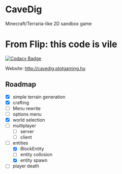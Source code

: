 # CaveDig

Minecraft/Terraria-like 2D sandbox game

# From Flip: this code is vile 

[![Codacy Badge](https://api.codacy.com/project/badge/Grade/598d069167e7495bb709ba59a07c4eaf)](https://www.codacy.com/manual/BomberPlayz/CaveDig?utm_source=github.com&amp;utm_medium=referral&amp;utm_content=BomberPlayz/CaveDig&amp;utm_campaign=Badge_Grade)

Website: <http://cavedig.plotgaming.hu>

## Roadmap

- [X]  simple terrain generation
- [X]  crafting
- [ ]  Menu rewrite
- [ ]  options menu
- [X]  world selection
- [ ]  multiplayer
    - [ ]  server
    - [ ]  client

- [ ]  entities
    - [X]  BlockEntity
    - [ ]  entity collosion
    - [X]  entity spawn

- [ ]  player death
